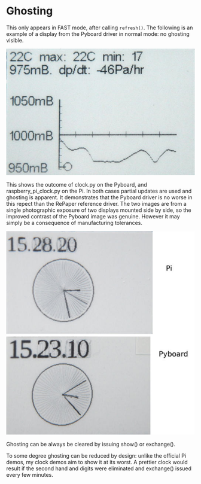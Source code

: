 # Ghosting

This only appears in FAST mode, after calling ``refresh()``. The following is an example of a
display from the Pyboard driver in normal mode: no ghosting visible.

![Normal display](pyboard_barometer.JPG)

This shows the outcome of clock.py on the Pyboard, and raspberry_pi_clock.py on the Pi. In both
cases partial updates are used and ghosting is apparent. It demonstrates that the Pyboard driver
is no worse in this repect than the RePaper reference driver. The two images are from a single
photographic exposure of two displays mounted side by side, so the improved contrast of the Pyboard
image was genuine. However it may simply be a consequence of manufacturing tolerances.

![Ghosting](ghosting.jpg)

Ghosting can be always be cleared by issuing show() or exchange().

To some degree ghosting can be reduced by design: unlike the official Pi demos, my clock demos aim
to show it at its worst. A prettier clock would result if the second hand and digits were
eliminated and exchange() issued every few minutes.

